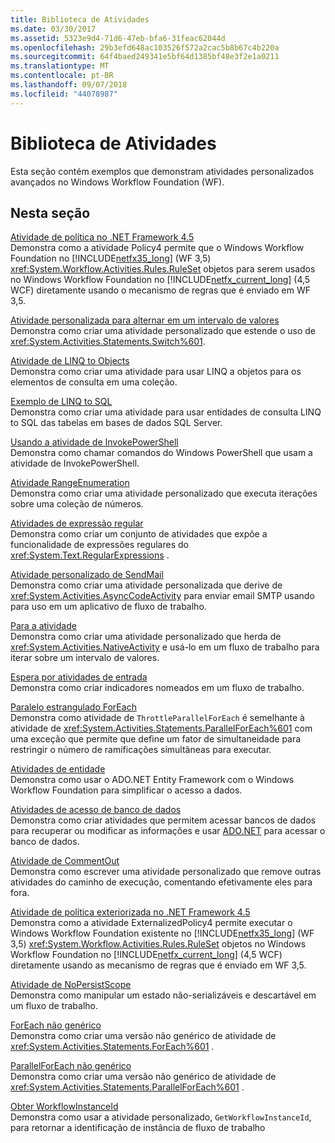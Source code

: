 ```yaml
---
title: Biblioteca de Atividades
ms.date: 03/30/2017
ms.assetid: 5323e9d4-71d6-47eb-bfa6-31feac62044d
ms.openlocfilehash: 29b3efd648ac103526f572a2cac5b8b67c4b220a
ms.sourcegitcommit: 64f4baed249341e5bf64d1385bf48e3f2e1a0211
ms.translationtype: MT
ms.contentlocale: pt-BR
ms.lasthandoff: 09/07/2018
ms.locfileid: "44078987"
---
```

# <a name="activity-library"></a>Biblioteca de Atividades
Esta seção contém exemplos que demonstram atividades personalizados avançados no Windows Workflow Foundation (WF).  
  
## <a name="in-this-section"></a>Nesta seção  
 [Atividade de política no .NET Framework 4.5](../../../../docs/framework/windows-workflow-foundation/samples/policy-activity-in-net-framework-4-5.md)  
 Demonstra como a atividade Policy4 permite que o Windows Workflow Foundation no [!INCLUDE[netfx35_long](../../../../includes/netfx35-long-md.md)] (WF 3,5) <xref:System.Workflow.Activities.Rules.RuleSet> objetos para serem usados no Windows Workflow Foundation no [!INCLUDE[netfx_current_long](../../../../includes/netfx-current-long-md.md)] (4,5 WCF) diretamente usando o mecanismo de regras que é enviado em WF 3,5.  
  
 [Atividade personalizada para alternar em um intervalo de valores](../../../../docs/framework/windows-workflow-foundation/samples/custom-activity-to-switch-on-a-range-of-values.md)  
 Demonstra como criar uma atividade personalizado que estende o uso de <xref:System.Activities.Statements.Switch%601>.  
  
 [Atividade de LINQ to Objects](../../../../docs/framework/windows-workflow-foundation/samples/linq-to-objects-activity.md)  
 Demonstra como criar uma atividade para usar LINQ a objetos para os elementos de consulta em uma coleção.  
  
 [Exemplo de LINQ to SQL](../../../../docs/framework/windows-workflow-foundation/samples/linq-to-sql-sample.md)  
 Demonstra como criar uma atividade para usar entidades de consulta LINQ to SQL das tabelas em bases de dados SQL Server.  
  
 [Usando a atividade de InvokePowerShell](../../../../docs/framework/windows-workflow-foundation/samples/using-the-invokepowershell-activity.md)  
 Demonstra como chamar comandos do Windows PowerShell que usam a atividade de InvokePowerShell.  
  
 [Atividade RangeEnumeration](../../../../docs/framework/windows-workflow-foundation/samples/rangeenumeration-activity.md)  
 Demonstra como criar uma atividade personalizado que executa iterações sobre uma coleção de números.  
  
 [Atividades de expressão regular](../../../../docs/framework/windows-workflow-foundation/samples/regular-expression-activities.md)  
 Demonstra como criar um conjunto de atividades que expõe a funcionalidade de expressões regulares do <xref:System.Text.RegularExpressions> .  
  
 [Atividade personalizado de SendMail](../../../../docs/framework/windows-workflow-foundation/samples/sendmail-custom-activity.md)  
 Demonstra como criar uma atividade personalizada que derive de <xref:System.Activities.AsyncCodeActivity> para enviar email SMTP usando para uso em um aplicativo de fluxo de trabalho.  
  
 [Para a atividade](../../../../docs/framework/windows-workflow-foundation/samples/for-activity.md)  
 Demonstra como criar uma atividade personalizado que herda de <xref:System.Activities.NativeActivity> e usá-lo em um fluxo de trabalho para iterar sobre um intervalo de valores.  
  
 [Espera por atividades de entrada](../../../../docs/framework/windows-workflow-foundation/samples/wait-for-input-activity.md)  
 Demonstra como criar indicadores nomeados em um fluxo de trabalho.  
  
 [Paralelo estrangulado ForEach](../../../../docs/framework/windows-workflow-foundation/samples/throttled-parallel-foreach.md)  
 Demonstra como atividade de `ThrottleParallelForEach` é semelhante à atividade de <xref:System.Activities.Statements.ParallelForEach%601> com uma exceção que permite que define um fator de simultaneidade para restringir o número de ramificações simultâneas para executar.  
  
 [Atividades de entidade](../../../../docs/framework/windows-workflow-foundation/samples/entity-activities.md)  
 Demonstra como usar o ADO.NET Entity Framework com o Windows Workflow Foundation para simplificar o acesso a dados.  
  
 [Atividades de acesso de banco de dados](../../../../docs/framework/windows-workflow-foundation/samples/database-access-activities.md)  
 Demonstra como criar atividades que permitem acessar bancos de dados para recuperar ou modificar as informações e usar [ADO.NET](https://go.microsoft.com/fwlink/?LinkId=166081) para acessar o banco de dados.  
  
 [Atividade de CommentOut](../../../../docs/framework/windows-workflow-foundation/samples/commentout-activity.md)  
 Demonstra como escrever uma atividade personalizado que remove outras atividades do caminho de execução, comentando efetivamente eles para fora.  
  
 [Atividade de política exteriorizada no .NET Framework 4.5](../../../../docs/framework/windows-workflow-foundation/samples/externalized-policy-activity-in-net-framework-4-5.md)  
 Demonstra como a atividade ExternalizedPolicy4 permite executar o Windows Workflow Foundation existente no [!INCLUDE[netfx35_long](../../../../includes/netfx35-long-md.md)] (WF 3,5) <xref:System.Workflow.Activities.Rules.RuleSet> objetos no Windows Workflow Foundation no [!INCLUDE[netfx_current_long](../../../../includes/netfx-current-long-md.md)] (4,5 WCF) diretamente usando as mecanismo de regras que é enviado em WF 3,5.  
  
 [Atividade de NoPersistScope](../../../../docs/framework/windows-workflow-foundation/samples/nopersistscope-activity.md)  
 Demonstra como manipular um estado não-serializáveis e descartável em um fluxo de trabalho.  
  
 [ForEach não genérico](../../../../docs/framework/windows-workflow-foundation/samples/non-generic-foreach.md)  
 Demonstra como criar uma versão não genérico de atividade de <xref:System.Activities.Statements.ForEach%601> .  
  
 [ParallelForEach não genérico](../../../../docs/framework/windows-workflow-foundation/samples/non-generic-parallelforeach.md)  
 Demonstra como criar uma versão não genérico de atividade de <xref:System.Activities.Statements.ParallelForEach%601> .  
  
 [Obter WorkflowInstanceId](../../../../docs/framework/windows-workflow-foundation/samples/get-workflowinstanceid.md)  
 Demonstra como usar a atividade personalizado, `GetWorkflowInstanceId`, para retornar a identificação de instância de fluxo de trabalho
